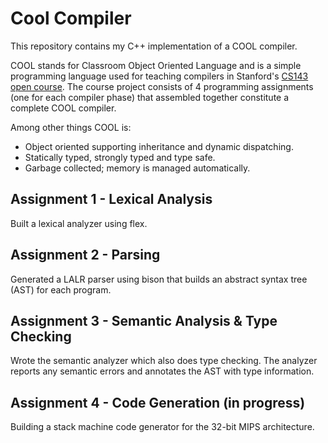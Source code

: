 # Cool Compiler

This repository contains my C++ implementation of a COOL compiler.

COOL stands for Classroom Object Oriented Language and is a simple programming language used for teaching compilers in Stanford's [CS143 open course](https://lagunita.stanford.edu/courses/Engineering/Compilers/Fall2014/about). The course project consists of 4 programming assignments (one for each compiler phase) that assembled together constitute a complete COOL compiler.

Among other things COOL is:

* Object oriented supporting inheritance and dynamic dispatching.
* Statically typed, strongly typed and type safe.
* Garbage collected; memory is managed automatically.

## Assignment 1 - Lexical Analysis

Built a lexical analyzer using flex.

## Assignment 2 - Parsing

Generated a LALR parser using bison that builds an abstract syntax tree (AST) for each program.

## Assignment 3 - Semantic Analysis & Type Checking

Wrote the semantic analyzer which also does type checking.
The analyzer reports any semantic errors and annotates the AST with type information.

## Assignment 4 - Code Generation (in progress)

Building a stack machine code generator for the 32-bit MIPS architecture.
